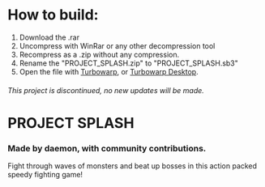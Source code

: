 # How to build:
1. Download the .rar
2. Uncompress with WinRar or any other decompression tool
3. Recompress as a .zip without any compression.
4. Rename the "PROJECT_SPLASH.zip" to "PROJECT_SPLASH.sb3"
5. Open the file with [Turbowarp](https://turbowarp.org/editor), or [Turbowarp Desktop](https://desktop.turbowarp.org).

###### This project is discontinued, no new updates will be made.
# PROJECT SPLASH
### Made by daemon, with community contributions.
Fight through waves of monsters and beat up bosses in this action packed speedy fighting game!
